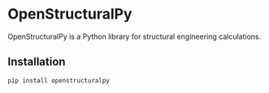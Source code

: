 # OpenStructuralPy

OpenStructuralPy is a Python library for structural engineering calculations.

## Installation
```sh
pip install openstructuralpy
